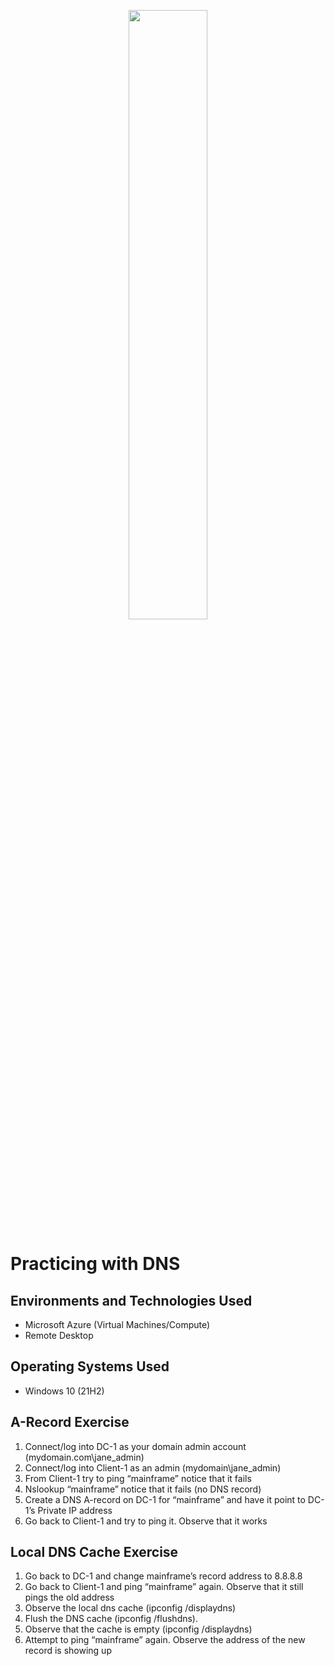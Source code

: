 <p align="center">
<img src="https://i.imgur.com/ji8tw98.png" width="50%" height="50%"/>
</p>

<h1>Practicing with DNS</h1>

<h2>Environments and Technologies Used</h2>

- Microsoft Azure (Virtual Machines/Compute)
- Remote Desktop

<h2>Operating Systems Used </h2>

- Windows 10</b> (21H2)

<h2>A-Record Exercise</h2>
<ol>
  <li>Connect/log into DC-1 as your domain admin account (mydomain.com\jane_admin)</li>
  <li>Connect/log into Client-1 as an admin (mydomain\jane_admin)</li>
  <li>From Client-1 try to ping “mainframe” notice that it fails</li>
  <li>Nslookup “mainframe” notice that it fails (no DNS record)</li>
  <li>Create a DNS A-record on DC-1 for “mainframe” and have it point to DC-1’s Private IP address</li>
  <li>Go back to Client-1 and try to ping it. Observe that it works</li>
</ol>

<h2>Local DNS Cache Exercise</h2>
<ol>
  <li>Go back to DC-1 and change mainframe’s record address to 8.8.8.8</li>
  <li>Go back to Client-1 and ping “mainframe” again. Observe that it still pings the old address</li>
  <li>Observe the local dns cache (ipconfig /displaydns)</li>
  <li>Flush the DNS cache (ipconfig /flushdns).</li>
  <li>Observe that the cache is empty (ipconfig /displaydns)</li>
  <li>Attempt to ping “mainframe” again. Observe the address of the new record is showing up</li>
</ol>
